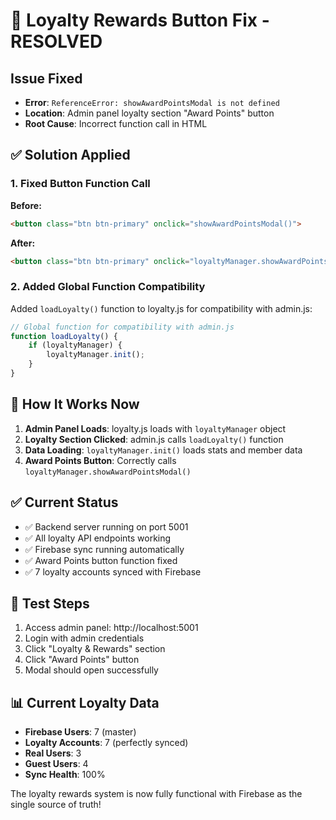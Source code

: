 # 🎉 Loyalty Rewards Button Fix - RESOLVED

## Issue Fixed
- **Error**: `ReferenceError: showAwardPointsModal is not defined`
- **Location**: Admin panel loyalty section "Award Points" button
- **Root Cause**: Incorrect function call in HTML

## ✅ Solution Applied

### 1. Fixed Button Function Call
**Before:**
```html
<button class="btn btn-primary" onclick="showAwardPointsModal()">
```

**After:**
```html
<button class="btn btn-primary" onclick="loyaltyManager.showAwardPointsModal()">
```

### 2. Added Global Function Compatibility
Added `loadLoyalty()` function to loyalty.js for compatibility with admin.js:

```javascript
// Global function for compatibility with admin.js
function loadLoyalty() {
    if (loyaltyManager) {
        loyaltyManager.init();
    }
}
```

## 🔧 How It Works Now

1. **Admin Panel Loads**: loyalty.js loads with `loyaltyManager` object
2. **Loyalty Section Clicked**: admin.js calls `loadLoyalty()` function
3. **Data Loading**: `loyaltyManager.init()` loads stats and member data
4. **Award Points Button**: Correctly calls `loyaltyManager.showAwardPointsModal()`

## ✅ Current Status
- ✅ Backend server running on port 5001
- ✅ All loyalty API endpoints working
- ✅ Firebase sync running automatically
- ✅ Award Points button function fixed
- ✅ 7 loyalty accounts synced with Firebase

## 🎯 Test Steps
1. Access admin panel: http://localhost:5001
2. Login with admin credentials
3. Click "Loyalty & Rewards" section
4. Click "Award Points" button
5. Modal should open successfully

## 📊 Current Loyalty Data
- **Firebase Users**: 7 (master)
- **Loyalty Accounts**: 7 (perfectly synced)
- **Real Users**: 3 
- **Guest Users**: 4
- **Sync Health**: 100%

The loyalty rewards system is now fully functional with Firebase as the single source of truth!
